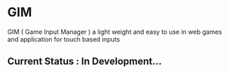 # GIM
GIM ( Game Input Manager ) a light weight and easy to use in web games and application for touch based inputs 


## Current Status : In Development... 
